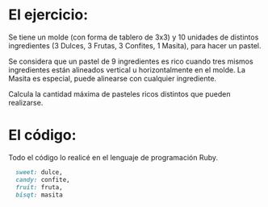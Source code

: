 El ejercicio:
=============

Se tiene un molde (con forma de tablero de 3x3) y 10 unidades de distintos ingredientes (3 Dulces, 3 Frutas, 3 Confites, 1 Masita), para hacer un pastel.

Se considera que un pastel de 9 ingredientes es rico cuando tres mismos ingredientes están alineados vertical u horizontalmente en el molde. La Masita es especial, puede alinearse con cualquier ingrediente.

Calcula la cantidad máxima de pasteles ricos distintos que pueden realizarse.

El código:
==========

Todo el código lo realicé en el lenguaje de programación Ruby.

```ruby
  sweet: dulce,
  candy: confite,
  fruit: fruta,
  bisqt: masita
```